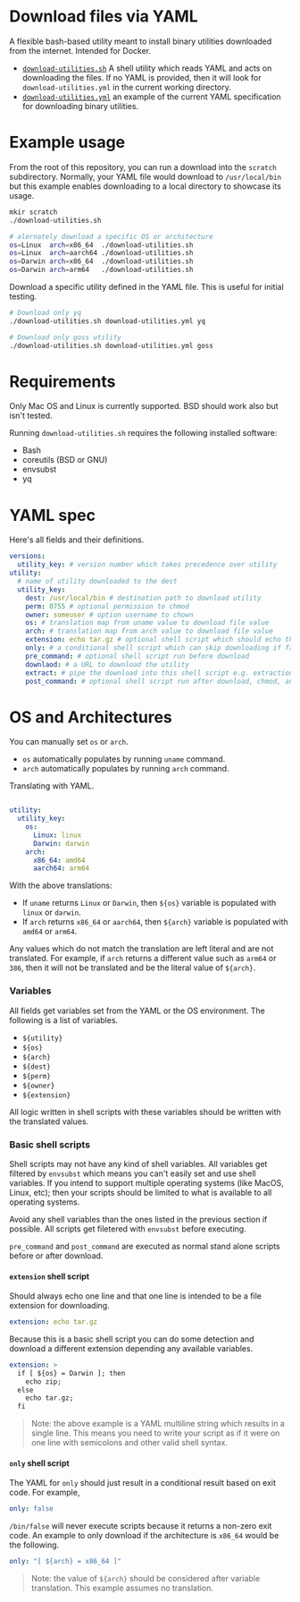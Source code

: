 # Download files via YAML

A flexible bash-based utility meant to install binary utilities downloaded from
the internet.  Intended for Docker.

- [`download-utilities.sh`](download-utilities.sh) A shell utility which reads
  YAML and acts on downloading the files.  If no YAML is provided, then it will
  look for `download-utilities.yml` in the current working directory.
- [`download-utilities.yml`](download-utilities.yml) an example of the current
  YAML specification for downloading binary utilities.

# Example usage

From the root of this repository, you can run a download into the `scratch`
subdirectory.  Normally, your YAML file would download to `/usr/local/bin` but
this example enables downloading to a local directory to showcase its usage.

```bash
mkir scratch
./download-utilities.sh

# alernately download a specific OS or architecture
os=Linux  arch=x86_64  ./download-utilities.sh
os=Linux  arch=aarch64 ./download-utilities.sh
os=Darwin arch=x86_64  ./download-utilities.sh
os=Darwin arch=arm64   ./download-utilities.sh
```

Download a specific utility defined in the YAML file.  This is useful for
initial testing.

```bash
# Download only yq
./download-utilities.sh download-utilities.yml yq

# Download only goss utility
./download-utilities.sh download-utilities.yml goss
```

# Requirements

Only Mac OS and Linux is currently supported.  BSD should work also but isn't
tested.

Running `download-utilities.sh` requires the following installed software:

- Bash
- coreutils (BSD or GNU)
- envsubst
- yq

# YAML spec

Here's all fields and their definitions.

```yaml
versions:
  utility_key: # version number which takes precedence over utility
utility:
  # name of utility downloaded to the dest
  utility_key:
    dest: /usr/local/bin # destination path to download utility
    perm: 0755 # optional permission to chmod
    owner: someuser # option username to chown
    os: # translation map from uname value to download file value
    arch: # translation map from arch value to download file value
    extension: echo tar.gz # optional shell script which should echo the extension
    only: # a conditional shell script which can skip downloading if false
    pre_command: # optional shell script run before download
    downlaod: # a URL to download the utility
    extract: # pipe the download into this shell script e.g. extraction
    post_command: # optional shell script run after download, chmod, and chown
```

# OS and Architectures

You can manually set `os` or `arch`.

- `os` automatically populates by running `uname` command.
- `arch` automatically populates by running `arch` command.

Translating with YAML.

```yaml

utility:
  utility_key:
    os:
      Linux: linux
      Darwin: darwin
    arch:
      x86_64: amd64
      aarch64: arm64
```

With the above translations:

- If `uname` returns `Linux` or `Darwin`, then `${os}` variable is populated
  with `linux` or `darwin`.
- If `arch` returns `x86_64` or `aarch64`, then `${arch}` variable is populated
  with `amd64` or `arm64`.

Any values which do not match the translation are left literal and are not
translated.  For example, if `arch` returns a different value such as `arm64` or
`386`, then it will not be translated and be the literal value of `${arch}`.

### Variables

All fields get variables set from the YAML or the OS environment.  The following
is a list of variables.

- `${utility}`
- `${os}`
- `${arch}`
- `${dest}`
- `${perm}`
- `${owner}`
- `${extension}`

All logic written in shell scripts with these variables should be written with
the translated values.

### Basic shell scripts

Shell scripts may not have any kind of shell variables.  All variables get
filtered by `envsubst` which means you can't easily set and use shell variables.
If you intend to support multiple operating systems (like MacOS, Linux, etc);
then your scripts should be limited to what is available to all operating
systems.

Avoid any shell variables than the ones listed in the previous section if
possible.  All scripts get filetered with `envsubst` before executing.

`pre_command` and `post_command` are executed as normal stand alone scripts
before or after download.

#### `extension` shell script

Should always echo one line and that one line is intended to be a file extension
for downloading.

```yaml
extension: echo tar.gz
```

Because this is a basic shell script you can do some detection and download a
different extension depending any available variables.

```yaml
extension: >
  if [ ${os} = Darwin ]; then
    echo zip;
  else
    echo tar.gz;
  fi
```

> Note: the above example is a YAML multiline string which results in a single
> line.  This means you need to write your script as if it were on one line with
> semicolons and other valid shell syntax.

#### `only` shell script

The YAML for `only` should just result in a conditional result based on exit
code.  For example,

```yaml
only: false
```

`/bin/false` will never execute scripts because it returns a non-zero exit code.
An example to only download if the architecture is `x86_64` would be the
following.

```yaml
only: "[ ${arch} = x86_64 ]"
```

> Note: the value of `${arch}` should be considered after variable translation.
> This example assumes no translation.
